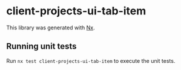 # client-projects-ui-tab-item

This library was generated with [Nx](https://nx.dev).

## Running unit tests

Run `nx test client-projects-ui-tab-item` to execute the unit tests.
